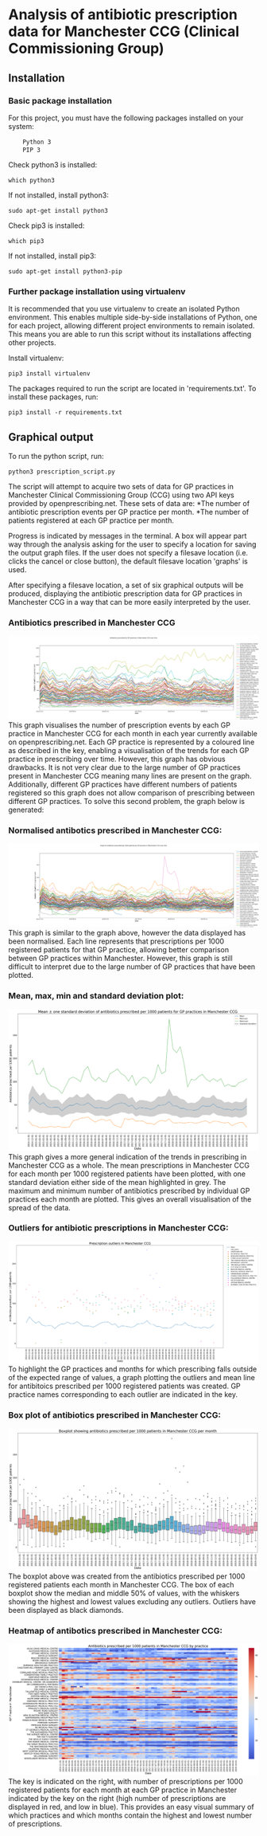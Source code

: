 # Analysis of antibiotic prescription data for Manchester CCG (Clinical Commissioning Group)


## Installation

### Basic package installation

For this project, you must have the following packages installed on your system:
```
    Python 3
    PIP 3
```
Check python3 is installed:
```
which python3
```
If not installed, install python3:
```
sudo apt-get install python3
```
Check pip3 is installed:
```
which pip3
```
If not installed, install pip3:
```
sudo apt-get install python3-pip
```

### Further package installation using virtualenv

It is recommended that you use virtualenv to create an isolated Python environment. This enables multiple side-by-side installations of Python, one for each project, allowing different project environments to remain isolated. This means you are able to run this script without its installations affecting other projects. 

Install virtualenv:
```
pip3 install virtualenv
```

The packages required to run the script are located in 'requirements.txt'. To install these packages, run:
```
pip3 install -r requirements.txt
```

## Graphical output

To run the python script, run:
```
python3 prescription_script.py
```
The script will attempt to acquire two sets of data for GP practices in Manchester Clinical Commissioning Group (CCG) using two API keys provided by openprescribing.net. These sets of data are: 
*The number of antibiotic prescription events per GP practice per month. 
*The number of patients registered at each GP practice per month.

Progress is indicated by messages in the terminal. A box will appear part way through the analysis asking for the user to specify a location for saving the output graph files. If the user does not specify a filesave location (i.e. clicks the cancel or close button), the default filesave location 'graphs' is used. 

After specifying a filesave location, a set of six graphical outputs will be produced, displaying the antibiotic prescription data for GP practices in Manchester CCG in a way that can be more easily interpreted by the user. 

### Antibiotics prescribed in Manchester CCG
![](https://github.com/RachelDuffin/prescribing/blob/master/graphs/antibiotics_prescribed_in_Manchester_over_time.png)
This graph visualises the number of prescription events by each GP practice in Manchester CCG for each month in each year currently available on openprescribing.net. Each GP practice is represented by a coloured line as described in the key, enabling a visualisation of the trends for each GP practice in prescribing over time. However, this graph has obvious drawbacks. It is not very clear due to the large number of GP practices present in Manchester CCG meaning many lines are present on the graph. Additionally, different GP practices have different numbers of patients registered so this graph does not allow comparison of prescribing between different GP practices. To solve this second problem, the graph below is generated:

### Normalised antibotics prescribed in Manchester CCG:
![](https://github.com/RachelDuffin/prescribing/blob/master/graphs/normalised_antibiotics_prescribed_in_manchester_over_time.png)
This graph is similar to the graph above, however the data displayed has been normalised. Each line represents that prescriptions per 1000 registered patients for that GP practice, allowing better comparison between GP practices within Manchester. However, this graph is still difficult to interpret due to the large number of GP practices that have been plotted. 

### Mean, max, min and standard deviation plot:
![](https://github.com/RachelDuffin/prescribing/blob/master/graphs/Mean_and_sd_antibiotics_per_1000_patients.png)
This graph gives a more general indication of the trends in prescribing in Manchester CCG as a whole. The mean prescriptions in Manchester CCG for each month per 1000 registered patients have been plotted, with one standard deviation either side of the mean highlighted in grey. The maximum and minimum number of antibiotics prescribed by individual GP practices each month are plotted. This gives an overall visualisation of the spread of the data. 

### Outliers for antibiotic prescriptions in Manchester CCG:
![](https://github.com/RachelDuffin/prescribing/blob/master/graphs/Prescription_outliers_in_Manchester_CCG.png)
To highlight the GP practices and months for which prescribing falls outside of the expected range of values, a graph plotting the outliers and mean line for antibitoics prescribed per 1000 registered patients was created. GP practice names corresponding to each outlier are indicated in the key. 

### Box plot of antibiotics prescribed in Manchester CCG:
![](https://github.com/RachelDuffin/prescribing/blob/master/graphs/Box_plot.png) 
The boxplot above was created from the antibiotics prescribed per 1000 registered patients each month in Manchester CCG. The box of each boxplot show the median and middle 50% of values, with the whiskers showing the highest and lowest values excluding any outliers. Outliers have been displayed as black diamonds. 

### Heatmap of antibotics prescribed in Manchester CCG:
![](https://github.com/RachelDuffin/prescribing/blob/master/graphs/Heatmap.png)
The key is indicated on the right, with number of prescriptions per 1000 registered patients for each month at each GP practice in Manchester indicated by the key on the right (high number of prescriptions are displayed in red, and low in blue). This provides an easy visual summary of which practices and which months contain the highest and lowest number of prescriptions. 
